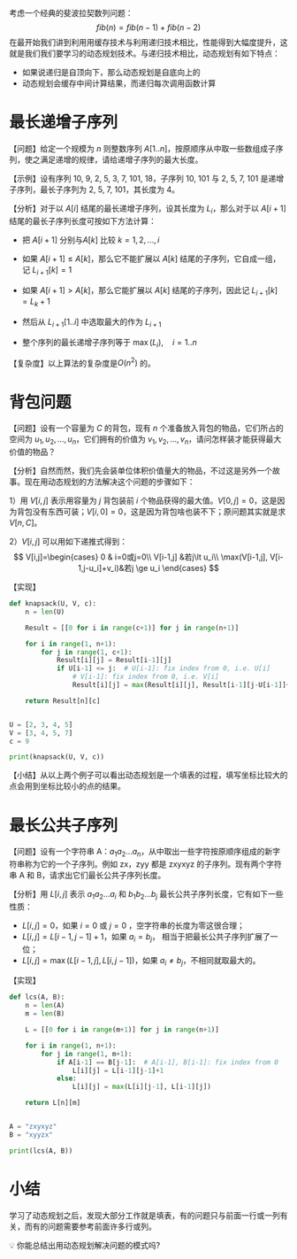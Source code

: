 考虑一个经典的斐波拉契数列问题：
$$
fib(n)=fib(n-1)+fib(n-2)
$$
在最开始我们讲到利用用缓存技术与利用递归技术相比，性能得到大幅度提升，这就是我们我们要学习的动态规划技术。与递归技术相比，动态规划有如下特点：

- 如果说递归是自顶向下，那么动态规划是自底向上的
- 动态规划会缓存中间计算结果，而递归每次调用函数计算



# 最长递增子序列

【问题】给定一个规模为 $n$ 则整数序列 $A[1..n]$，按原顺序从中取一些数组成子序列，使之满足递增的规律，请给递增子序列的最大长度。

【示例】设有序列 10, 9, 2, 5, 3, 7, 101, 18，子序列 10, 101 与 2, 5, 7, 101 是递增子序列，最长子序列为 2, 5, 7, 101，其长度为 4。

【分析】对于以 $A[i]$ 结尾的最长递增子序列，设其长度为 $L_i$，那么对于以 $A[i+1]$ 结尾的最长子序列长度可按如下方法计算：

- 把 $A[i+1]$ 分别与$A[k]$ 比较 $k=1,2,\dots,i$
- 如果 $A[i+1]\le A[k]$，那么它不能扩展以 $A[k]$ 结尾的子序列，它自成一组，记 $L_{i+1}[k]=1$
- 如果 $A[i+1] \gt A[k]$，那么它能扩展以 $A[k]$ 结尾的子序列，因此记 $L_{i+1}[k]=L_k+1$

- 然后从 $L_{i+1}[1..i]$ 中选取最大的作为 $L_{i+1}$
- 整个序列的最长递增子序列等于 $\max(L_i), \quad i=1..n$

【复杂度】以上算法的复杂度是$O(n^2)$ 的。



# 背包问题

【问题】设有一个容量为 $C$ 的背包，现有 $n$ 个准备放入背包的物品，它们所占的空间为 $u_1,u_2,\dots,u_n$，它们拥有的价值为 $v_1, v_2,\dots,v_n$，请问怎样装才能获得最大价值的物品？

【分析】自然而然，我们先会装单位体积价值量大的物品，不过这是另外一个故事。现在用动态规划的方法解决这个问题的步骤如下：

1）用 $V[i,j]$ 表示用容量为 $j$ 背包装前 $i$ 个物品获得的最大值。$V[0,j]=0$，这是因为背包没有东西可装；$V[i,0]=0$，这是因为背包啥也装不下；原问题其实就是求 $V[n,C]$。

2）$V[i,j]$ 可以用如下递推式得到：
$$
V[i,j]=\begin{cases}
0	& i=0或j=0\\
V[i-1,j] &若j\lt u_i\\
\max(V[i-1,j], V[i-1,j-u_i]+v_i)&若j \ge u_i
\end{cases}
$$

【实现】
```python
def knapsack(U, V, c):
    n = len(U)

    Result = [[0 for i in range(c+1)] for j in range(n+1)]

    for i in range(1, n+1):
        for j in range(1, c+1):
            Result[i][j] = Result[i-1][j]
            if U[i-1] <= j:  # U[i-1]: fix index from 0, i.e. U[i]
                # V[i-1]: fix index from 0, i.e. V[i]
                Result[i][j] = max(Result[i][j], Result[i-1][j-U[i-1]]+V[i-1]) 

    return Result[n][c]


U = [2, 3, 4, 5]
V = [3, 4, 5, 7]
c = 9

print(knapsack(U, V, c))
```

【小结】从以上两个例子可以看出动态规划是一个填表的过程，填写坐标比较大的点会用到坐标比较小的点的结果。



# 最长公共子序列

【问题】设有一个字符串 A：$a_1a_2\dots a_n$，从中取出一些字符按原顺序组成的新字符串称为它的一个子序列。例如 zx，zyy 都是 zxyxyz 的子序列。现有两个字符串 A 和 B，请求出它们最长公共子序列长度。

【分析】用 $L[i,j]$ 表示 $a_1a_2\dots a_i$ 和 $b_1b_2\dots b_j$ 最长公共子序列长度，它有如下一些性质：

- $L[i,j]=0$，如果 $i=0$ 或 $j=0$ ，空字符串的长度为零这很合理；
- $L[i,j]=L[i-1,j-1]+1$，如果 $a_i=b_j$， 相当于把最长公共子序列扩展了一位；
- $L[i,j]=\max(L[i-1,j],L[i,j-1])$，如果 $a_i\not= b_j$，不相同就取最大的。

【实现】

```python
def lcs(A, B):
    n = len(A)
    m = len(B)

    L = [[0 for i in range(m+1)] for j in range(n+1)]

    for i in range(1, n+1):
        for j in range(1, m+1):
            if A[i-1] == B[j-1]:  # A[i-1], B[i-1]: fix index from 0
                L[i][j] = L[i-1][j-1]+1
            else:
                L[i][j] = max(L[i][j-1], L[i-1][j])

    return L[n][m]


A = "zxyxyz"
B = "xyyzx"

print(lcs(A, B))
```



# 小结

学习了动态规划之后，发现大部分工作就是填表，有的问题只与前面一行或一列有关，而有的问题需要参考前面许多行或列。

:bulb: 你能总结出用动态规划解决问题的模式吗?

